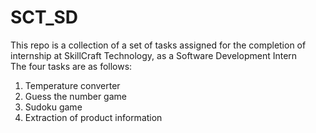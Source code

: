 # SCT_SD
This repo is a collection of a set of tasks assigned for the completion of internship at SkillCraft Technology, as a Software Development Intern <br>
The four tasks are as follows: <br>
1. Temperature converter
2. Guess the number game
3. Sudoku game
4. Extraction of product information
